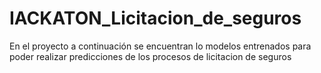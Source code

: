 # IACKATON_Licitacion_de_seguros
En el proyecto a continuación se encuentran lo modelos entrenados para poder realizar  predicciones de los procesos de licitacion de seguros

